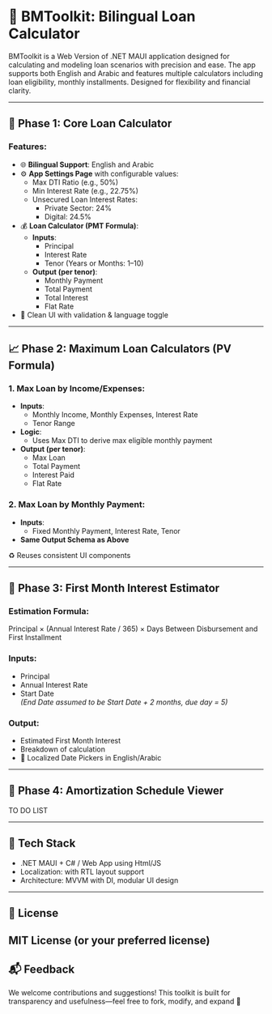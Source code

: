 ﻿# 🧮 BMToolkit: Bilingual Loan Calculator

BMToolkit is a Web Version of .NET MAUI application designed for calculating and modeling loan scenarios with precision and ease. 
The app supports both English and Arabic  and features multiple calculators including loan eligibility, monthly installments. 
Designed for flexibility and financial clarity.

---
## 🚧 Phase 1: Core Loan Calculator
### Features:
- 🌐 **Bilingual Support**: English and Arabic
- ⚙️ **App Settings Page** with configurable values:
  - Max DTI Ratio (e.g., 50%)
  - Min Interest Rate (e.g., 22.75%)
  - Unsecured Loan Interest Rates:
    - Private Sector: 24%
    - Digital: 24.5%
- 💰 **Loan Calculator (PMT Formula)**:
  - **Inputs**:
    - Principal
    - Interest Rate
    - Tenor (Years or Months: 1–10)
  - **Output (per tenor)**:
    - Monthly Payment
    - Total Payment
    - Total Interest
    - Flat Rate
- 🧼 Clean UI with validation & language toggle

---

## 📈 Phase 2: Maximum Loan Calculators (PV Formula)

### 1. **Max Loan by Income/Expenses**:
- **Inputs**:
  - Monthly Income, Monthly Expenses, Interest Rate
  - Tenor Range
- **Logic**:
  - Uses Max DTI to derive max eligible monthly payment
- **Output (per tenor)**:
  - Max Loan
  - Total Payment
  - Interest Paid
  - Flat Rate

### 2. **Max Loan by Monthly Payment**:
- **Inputs**:
  - Fixed Monthly Payment, Interest Rate, Tenor
- **Same Output Schema as Above**

♻️ Reuses consistent UI components  

---

## 🧮 Phase 3: First Month Interest Estimator

### Estimation Formula:
Principal × (Annual Interest Rate / 365) × Days Between Disbursement and First Installment

### Inputs:
- Principal
- Annual Interest Rate
- Start Date  
  _(End Date assumed to be Start Date + 2 months, due day = 5)_

### Output:
- Estimated First Month Interest
- Breakdown of calculation
- 📆 Localized Date Pickers in English/Arabic

---

## 📅 Phase 4: Amortization Schedule Viewer

TO DO LIST

---

## 🔧 Tech Stack
- .NET MAUI + C# / Web App using Html/JS
- Localization: with RTL layout support
- Architecture: MVVM with DI, modular UI design
---
## 📌 License
MIT License (or your preferred license)
---

## 📬 Feedback
We welcome contributions and suggestions! This toolkit is built for transparency and usefulness—feel free to fork, modify, and expand 🚀
